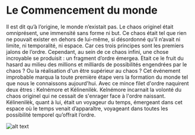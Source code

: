 # Le Commencement du monde

Il est dit qu’à l’origine, le monde n’existait pas.
Le chaos originel était omniprésent, une immensité sans forme ni but.
Ce chaos était tel que rien ne pouvait exister en dehors de lui-même, si désordonné qu’il n’avait ni limite, ni temporalité, ni espace.
Car ces trois principes sont les premiers jalons de l’ordre.
Cependant, au sein de ce chaos infini, une chose incroyable se produisit : un fragment d’ordre émergea.
Etait ce le fruit du hasard au milieu des millions et milliards de possibilités engendrées par le chaos ?
Ou la réalisation d'un être supérieur au chaos ?
Cet événement improbable marqua la toute première étape vers la formation du monde tel que nous le connaissons aujourd'hui.
Avec ce mince filet d'ordre naquirent deux êtres : Kelnémore et Kélinenilèk.
Kelnémore incarnait la volonté du chaos originel qui ne cessait de s'enrager face à l'ordre naissant.
Kélinenilèk, quant à lui, était un voyageur du temps, émergeant dans cet espace où le temps venait d’apparaître, voyageant dans toutes les possibilité temporel qu’offrait l’ordre.

![alt text]("http://localhost:8080/api/lore/story/image/beginning.jpg")
